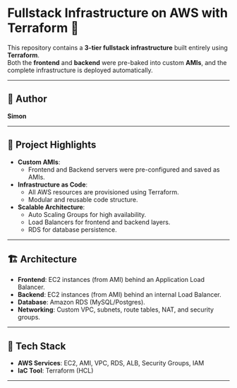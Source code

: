 # Fullstack Infrastructure on AWS with Terraform 🚀

This repository contains a **3-tier fullstack infrastructure** built entirely using **Terraform**.  
Both the **frontend** and **backend** were pre-baked into custom **AMIs**, and the complete infrastructure is deployed automatically.

---

## 👤 Author
**Simon** 

---

## 📌 Project Highlights
- **Custom AMIs**:
  - Frontend and Backend servers were pre-configured and saved as AMIs.
- **Infrastructure as Code**:
  - All AWS resources are provisioned using Terraform.
  - Modular and reusable code structure.
- **Scalable Architecture**:
  - Auto Scaling Groups for high availability.
  - Load Balancers for frontend and backend layers.
  - RDS for database persistence.

---

## 🏗️ Architecture
- **Frontend**: EC2 instances (from AMI) behind an Application Load Balancer.  
- **Backend**: EC2 instances (from AMI) behind an internal Load Balancer.  
- **Database**: Amazon RDS (MySQL/Postgres).  
- **Networking**: Custom VPC, subnets, route tables, NAT, and security groups.

---

## 🔧 Tech Stack
- **AWS Services**: EC2, AMI, VPC, RDS, ALB, Security Groups, IAM  
- **IaC Tool**: Terraform (HCL)

---

